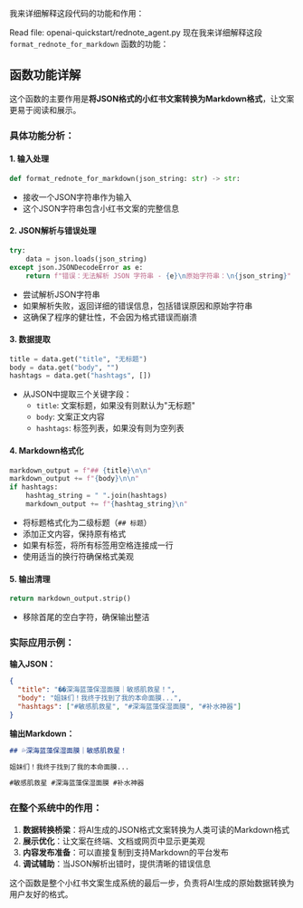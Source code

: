 我来详细解释这段代码的功能和作用：

Read file: openai-quickstart/rednote_agent.py
现在我来详细解释这段 `format_rednote_for_markdown` 函数的功能：

## 函数功能详解

这个函数的主要作用是**将JSON格式的小红书文案转换为Markdown格式**，让文案更易于阅读和展示。

### 具体功能分析：

#### 1. **输入处理**
```python
def format_rednote_for_markdown(json_string: str) -> str:
```
- 接收一个JSON字符串作为输入
- 这个JSON字符串包含小红书文案的完整信息

#### 2. **JSON解析与错误处理**
```python
try:
    data = json.loads(json_string)
except json.JSONDecodeError as e:
    return f"错误：无法解析 JSON 字符串 - {e}\n原始字符串：\n{json_string}"
```
- 尝试解析JSON字符串
- 如果解析失败，返回详细的错误信息，包括错误原因和原始字符串
- 这确保了程序的健壮性，不会因为格式错误而崩溃

#### 3. **数据提取**
```python
title = data.get("title", "无标题")
body = data.get("body", "")
hashtags = data.get("hashtags", [])
```
- 从JSON中提取三个关键字段：
  - `title`: 文案标题，如果没有则默认为"无标题"
  - `body`: 文案正文内容
  - `hashtags`: 标签列表，如果没有则为空列表

#### 4. **Markdown格式化**
```python
markdown_output = f"## {title}\n\n"
markdown_output += f"{body}\n\n"
if hashtags:
    hashtag_string = " ".join(hashtags)
    markdown_output += f"{hashtag_string}\n"
```
- 将标题格式化为二级标题（`## 标题`）
- 添加正文内容，保持原有格式
- 如果有标签，将所有标签用空格连接成一行
- 使用适当的换行符确保格式美观

#### 5. **输出清理**
```python
return markdown_output.strip()
```
- 移除首尾的空白字符，确保输出整洁

### 实际应用示例：

**输入JSON：**
```json
{
  "title": "��深海蓝藻保湿面膜｜敏感肌救星！",
  "body": "姐妹们！我终于找到了我的本命面膜...",
  "hashtags": ["#敏感肌救星", "#深海蓝藻保湿面膜", "#补水神器"]
}
```

**输出Markdown：**
```markdown
## 💦深海蓝藻保湿面膜｜敏感肌救星！

姐妹们！我终于找到了我的本命面膜...

#敏感肌救星 #深海蓝藻保湿面膜 #补水神器
```

### 在整个系统中的作用：

1. **数据转换桥梁**：将AI生成的JSON格式文案转换为人类可读的Markdown格式
2. **展示优化**：让文案在终端、文档或网页中显示更美观
3. **内容发布准备**：可以直接复制到支持Markdown的平台发布
4. **调试辅助**：当JSON解析出错时，提供清晰的错误信息

这个函数是整个小红书文案生成系统的最后一步，负责将AI生成的原始数据转换为用户友好的格式。
